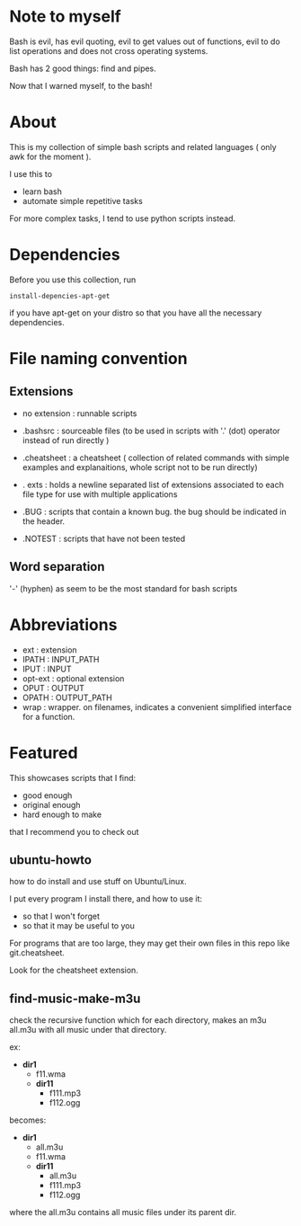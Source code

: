 # Note to myself

Bash is evil, has evil quoting, evil to get values out of functions, evil to do list operations and does not cross operating systems.

Bash has 2 good things: find and pipes.

Now that I warned myself, to the bash!

# About

This is my collection of simple bash scripts and related languages ( only awk for the moment ).

I use this to

- learn bash
- automate simple repetitive tasks

For more complex tasks, I tend to use python scripts instead.

# Dependencies

Before you use this collection, run

    install-depencies-apt-get

if you have apt-get on your distro so that you have all the necessary dependencies.

# File naming convention

## Extensions

* no extension : runnable scripts

* .bashsrc : sourceable files (to be used in scripts with '.' (dot) operator instead of run directly )

* .cheatsheet : a cheatsheet ( collection of related commands with simple examples and explanaitions, whole script not to be run directly)

* . exts : holds a newline separated list of extensions associated to each file type for use with multiple applications

* .BUG : scripts that contain a known bug. the bug should be indicated in the header.

* .NOTEST : scripts that have not been tested

## Word separation

'-' (hyphen) as seem to be the most standard for bash scripts

# Abbreviations

* ext : extension
* IPATH : INPUT_PATH
* IPUT : INPUT
* opt-ext : optional extension
* OPUT : OUTPUT
* OPATH : OUTPUT_PATH
* wrap : wrapper. on filenames, indicates a convenient simplified interface for a function.

# Featured

This showcases scripts that I find:

* good enough
* original enough
* hard enough to make

that I recommend you to check out

## ubuntu-howto

how to do install and use stuff on Ubuntu/Linux.

I put every program I install there, and how to use it:

- so that I won't forget
- so that it may be useful to you

For programs that are too large, they may get their own files in this repo like git.cheatsheet.

Look for the cheatsheet extension.

## find-music-make-m3u
  
check the recursive function which for each directory, makes an m3u all.m3u with all music under that directory.

ex:

* **dir1**
    * f11.wma
    * **dir11**
        * f111.mp3
        * f112.ogg

becomes:

* **dir1**
    * all.m3u
    * f11.wma
    * **dir11**
        * all.m3u
        * f111.mp3
        * f112.ogg

where the all.m3u contains all music files under its parent dir.
